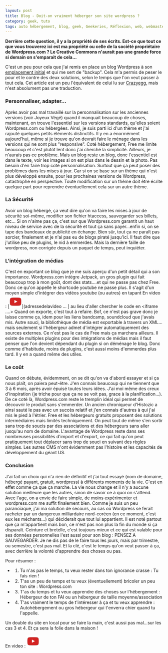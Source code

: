 ```yaml
---
layout: post
title: Blog - Doit-on vraiment héberger son site wordpress ?
category: geek, tuto
tags: auto hébergement, blog, geek, Geekeries, Réflexion, web, webmastering, wordpress
---
```

**Derrière cette question, il y a la propriété de ses écrits. Est-ce que tout ce que vous trouverez ici est ma propriété ou celle de la société propriétaire de Wordpress.com ? Le Creative Commons n'aurait pas une grande force si demain on s'emparait de cela...**

C'est un peu pour cela que j'ai remis en place un blog Wordpress à son <a href="http://iceblog.free.fr">emplacement initial</a> et qui me sert de "backup". Cela m'a permis de peser le pour et le contre des deux solutions, selon le temps que l'on veut passer à tout cela. Cet article est un peu l'équivalent de celui lu sur <a href="https://www.crazyegg.com/blog/reasons-to-use-wordpress/">Crazyegg,</a> mais n'est absolument pas une traduction.

### Personnaliser, adapter...

Après avoir pas mal travaillé sur la personnalisation sur les anciennes versions (voir Joyeux Végé) quand il manquait beaucoup de choses, maintenant, on trouve l'essentiel sur les versions standards, qu'elles soient Wordpress.com ou hébergées. Ainsi, je suis parti ici d'un thème et j'ai rajouté quelques petits éléments distinctifs. Il y en a énormément aujourd'hui, même si je trouve qu'on devrait faire le ménage dans les versions qui ne sont plus "responsive". Coté hébergement, Free me limite beaucoup et c'est plutôt lent donc j'ai cherché la simplicité. Ailleurs, je n'aurais pas ce problème. Mais un blog reste un blog, donc l'essentiel est dans le texte, voir les images si on est plus dans le dessin et la photo. Pas besoin d'en faire trop coté personnalisation. Surtout que ça peut poser des problèmes dans les mises à jour. Car si on se base sur un thème qui n'est plus développé ensuite, pour les prochaines versions de Wordpress, catastrophe en perspective. Toute modification sur un thème doit être écrite quelque part pour reprendre éventuellement cela sur un autre thème.

### La Sécurité

Avoir un blog hébergé, ça veut dire qu'on va faire les mises à jour de sécurité soi-même, modifier son fichier htaccess, sauvegarder ses billets, etc... Si on n'aime pas ça, c'est sur que Wordpress.com garantit un haut niveau de service avec de la sécurité et tout ça sans payer...enfin si, on se tape des bandeaux de publicité en échange. Bien sûr, tout ça ne paraît pas sorcier, finalement et je n'ai pas eu de blogs piraté jusqu'ici. Il faut dire que j'utilise peu de plugins, le nid à emmerdes. Mais la dernière faille de wordpress, non corrigée depuis un paquet de temps, peut inquiéter.

### L'intégration de médias

C'est en exportant ce blog que je me suis aperçu d'un petit détail qui a son importance. Wordpress.com intègre Jetpack, un gros plugin qui fait beaucoup trop à mon goût, dont des stats....et qui ne passe pas chez Free. Donc ce qu'on appelle le shortcode youtube ne passe plus. Il s'agit d'un moyen simple d'intégrer des vidéos youtube (ou autres) en tapant En video : [![video](/images/youtube.png)](adressedelavideo ... ] au lieu d'aller chercher le code en &lt;iframe ....&gt; Quand on exporte, c'est tout à refaire. Bof, ce n'est pas grave donc je laisse comme ça, idem pour les liens bandcamp, soundcloud que j'avais mis. Autre souci, la bibliothèque de média est exportable à travers un XML... mais seulement si l'hébergeur admet d'intégrer automatiquement des sources externes. Ce n'est pas le cas de Free mais ça marchera ailleurs. Il existe de multiples plugins pour des intégrations de médias mais il faut penser que l'on devient dépendant du plugin si on déménage le blog. Donc comme d'habitude, moins de plugins, c'est aussi moins d'emmerdes plus tard. Il y en a quand même des utiles.

### Le coût

Quand on débute, évidemment, on se dit qu'on va d'abord essayer et si ça nous plaît, on paiera peut-être. J'en connais beaucoup qui ne tiennent que 3 à 6 mois, après avoir épuisé toutes leurs idées. J'ai moi même des creux d'inspiration (je triche pour que ça ne se voit pas, grace à la planification...). De ce coté là, Wordpress.com reste le tremplin idéal qui permet de découvrir le produit sans s'emmerder. Un ancien chroniqueur d'Histozic a ainsi sauté le pas avec un succès relatif et j'en connais d'autres à qui j'ai mis le pied à l'étrier. Free et les hébergeurs gratuits proposent des solutions intermédiaires mais limités techniquement. On peut tout de même s'en sortir sans trop de soucis par des associations et des hébergeurs sans aller jusqu'au nom de domaine. L'avantage de Wordpress reste dans ses nombreuses possibilités d'import et d'export, ce qui fait qu'on peut pratiquement tout déplacer sans trop de souci en suivant des règles simples. Les autres CMS n'ont évidemment pas l'histoire et les capacités de développement du géant US.

### Conclusion

J'ai fait un choix qui n'a rien de définitif et j'ai tout essayé (nom de domaine, hébergé payant, gratuit, wordpress) à différents moments de la vie. C'est en effet comme ça que ça marche. La vie nous change et il n'y a aucune solution meilleure que les autres, sinon de savoir ce à quoi on s'attend. Avec l'age, on a envie de faire simple, de moins expérimenter et wordpress.com me suffit finalement bien. Comme je suis un peu paranoïaque, j'ai ma solution de secours, au cas où Wordpress se ferait racheter par un dangereux milliardaire nord-coréen (en ce moment, c'est eux les méchants...) qui déciderait que tout lui appartient. Il est noté partout que ça m'appartient mais bon, ce n'est pas non plus la fin du monde si ça disparaît. Ceinture et bretelle, c'est toujours mieux et ce qui est valable pour ses données personnelles l'est aussi pour son blog : PENSEZ A SAUVEGARDER. Je ne dis pas de le faire tous les jours, mais par trimestre, ou semestre, c'est pas mal. Et la clé, c'est le temps qu'on veut passer à ça, avec derrière la volonté d'apprendre des choses ou pas.

Pour résumer :

 * 1) Tu n'as pas le temps, tu veux rester dans ton ignorance crasse : Tu fais rien !
 * 2) T'as un peu de temps et tu veux (éventuellement) bricoler un peu ton site : Wordpress.com
 * 3) T'as du temps et tu veux apprendre des choses sur l'hébergement : Hébergeur de ton FAI ou un hébergeur de taille moyenne/association
 * 4) T'as vraiment le temps de t'intéresser à ça et tu veux apprendre : Autohébergement ou gros hébergeur qui t'enverra chier quand tu l'appelle.

Un double du site en local pour se faire la main, c'est aussi pas mal...sur les cas 3 et 4. Et ça sera la folie dans la maison !

En video : [![video](/images/youtube.png)](https://www.youtube.com/watch?v=rXuvdeEC5y8)

